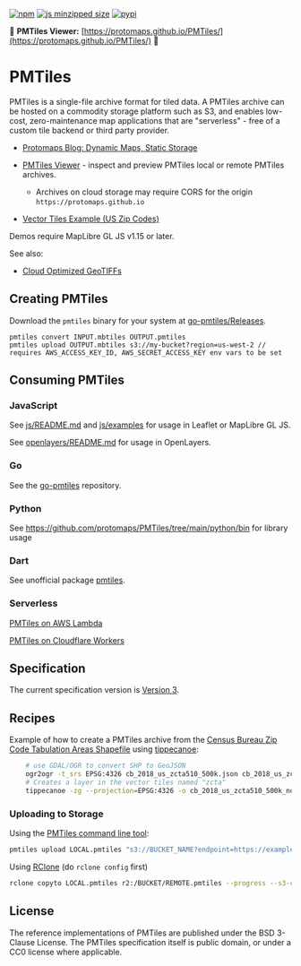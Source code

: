 [![npm](https://img.shields.io/npm/v/pmtiles)](https://www.npmjs.com/package/pmtiles)
[![js minzipped size](https://img.shields.io/bundlephobia/minzip/pmtiles)](https://bundlephobia.com/package/pmtiles)
[![pypi](https://img.shields.io/pypi/v/pmtiles)](https://pypi.org/project/pmtiles/)

🔎 **PMTiles Viewer:** [https://protomaps.github.io/PMTiles/](https://protomaps.github.io/PMTiles/) 🔎

# PMTiles

PMTiles is a single-file archive format for tiled data. A PMTiles archive can be hosted on a commodity storage platform such as S3, and enables low-cost, zero-maintenance map applications that are "serverless" - free of a custom tile backend or third party provider.

* [Protomaps Blog: Dynamic Maps, Static Storage](http://protomaps.com/blog/dynamic-maps-static-storage)

* [PMTiles Viewer](https://protomaps.github.io/PMTiles/) - inspect and preview PMTiles local or remote PMTiles archives. 
    * Archives on cloud storage may require CORS for the origin `https://protomaps.github.io`

* [Vector Tiles Example (US Zip Codes)](https://protomaps.github.io/PMTiles/?url=https%3A%2F%2Fr2-public.protomaps.com%2Fprotomaps-sample-datasets%2Fcb_2018_us_zcta510_500k.pmtiles)


Demos require MapLibre GL JS v1.15 or later.

See also:
* [Cloud Optimized GeoTIFFs](https://www.cogeo.org)

## Creating PMTiles

Download the `pmtiles` binary for your system at [go-pmtiles/Releases](https://github.com/protomaps/go-pmtiles/releases).

    pmtiles convert INPUT.mbtiles OUTPUT.pmtiles
    pmtiles upload OUTPUT.mbtiles s3://my-bucket?region=us-west-2 // requires AWS_ACCESS_KEY_ID, AWS_SECRET_ACCESS_KEY env vars to be set

## Consuming PMTiles

### JavaScript

See [js/README.md](js/README.md) and [js/examples](js/examples) for usage in Leaflet or MapLibre GL JS.

See [openlayers/README.md](openlayers/README.md) for usage in OpenLayers.

### Go

See the [go-pmtiles](https://github.com/protomaps/go-pmtiles) repository.

### Python

See https://github.com/protomaps/PMTiles/tree/main/python/bin for library usage

### Dart

See unofficial package [pmtiles](https://pub.dev/packages/pmtiles).

### Serverless

[PMTiles on AWS Lambda](https://github.com/protomaps/PMTiles/tree/main/serverless/aws)

[PMTiles on Cloudflare Workers](https://github.com/protomaps/PMTiles/tree/main/serverless/cloudflare)

## Specification

The current specification version is [Version 3](./spec/v3/spec.md).

## Recipes

Example of how to create a PMTiles archive from the [Census Bureau Zip Code Tabulation Areas Shapefile](https://www.census.gov/geographies/mapping-files/time-series/geo/carto-boundary-file.html) using [tippecanoe](https://github.com/felt/tippecanoe):

```sh
    # use GDAL/OGR to convert SHP to GeoJSON
    ogr2ogr -t_srs EPSG:4326 cb_2018_us_zcta510_500k.json cb_2018_us_zcta510_500k.shp
    # Creates a layer in the vector tiles named "zcta"
    tippecanoe -zg --projection=EPSG:4326 -o cb_2018_us_zcta510_500k_nolimit.pmtiles -l zcta cb_2018_us_zcta510_500k.json
```

### Uploading to Storage

Using the [PMTiles command line tool](http://github.com/protomaps/go-pmtiles):

```sh
pmtiles upload LOCAL.pmtiles "s3://BUCKET_NAME?endpoint=https://example.com&region=region" REMOTE.pmtiles
```

Using [RClone](https://rclone.org) (do `rclone config` first)

```sh
rclone copyto LOCAL.pmtiles r2:/BUCKET/REMOTE.pmtiles --progress --s3-chunk-size=256M --s3-upload-concurrency=2
```

## License

The reference implementations of PMTiles are published under the BSD 3-Clause License. The PMTiles specification itself is public domain, or under a CC0 license where applicable.
